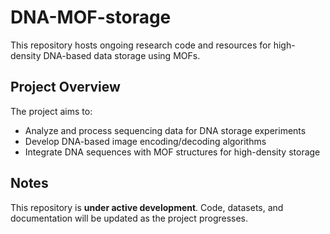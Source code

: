# DNA-MOF-storage

This repository hosts ongoing research code and resources for high-density DNA-based data storage using MOFs.

## Project Overview
The project aims to:
- Analyze and process sequencing data for DNA storage experiments
- Develop DNA-based image encoding/decoding algorithms
- Integrate DNA sequences with MOF structures for high-density storage

## Notes
This repository is **under active development**. Code, datasets, and documentation will be updated as the project progresses.